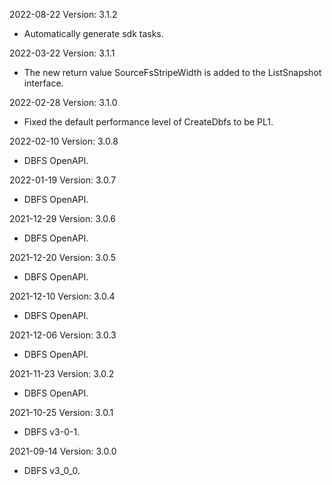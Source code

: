 2022-08-22 Version: 3.1.2
- Automatically generate sdk tasks.

2022-03-22 Version: 3.1.1
- The new return value SourceFsStripeWidth is added to the ListSnapshot interface.

2022-02-28 Version: 3.1.0
- Fixed the default performance level of CreateDbfs to be PL1.

2022-02-10 Version: 3.0.8
- DBFS OpenAPI.

2022-01-19 Version: 3.0.7
- DBFS OpenAPI.

2021-12-29 Version: 3.0.6
- DBFS OpenAPI.

2021-12-20 Version: 3.0.5
- DBFS OpenAPI.

2021-12-10 Version: 3.0.4
- DBFS OpenAPI.

2021-12-06 Version: 3.0.3
- DBFS OpenAPI.

2021-11-23 Version: 3.0.2
- DBFS OpenAPI.

2021-10-25 Version: 3.0.1
- DBFS v3-0-1.

2021-09-14 Version: 3.0.0
- DBFS v3_0_0.

